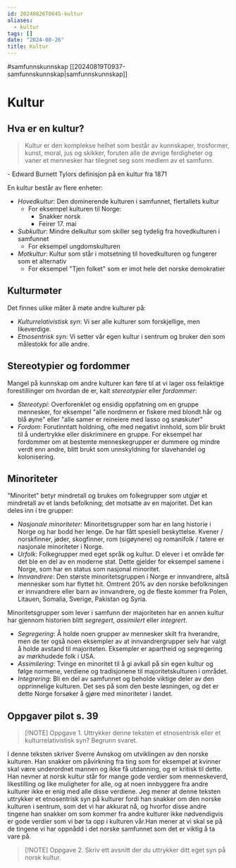 ```yaml
---
id: 20240826T0645-kultur
aliases:
  - kultur
tags: []
date: "2024-08-26"
title: Kultur
---
```


#samfunnskunnskap [[20240819T0937-samfunnskunnskap|samfunnskunnskap]]

# Kultur

## Hva er en kultur?

> Kultur er den komplekse helhet som består av kunnskaper, trosformer, kunst, moral, jus og skikker, foruten alle de øvrige ferdigheter og vaner et mennesker har tilegnet seg som medlem av et samfunn.

\- Edward Burnett Tylors definisjon på en kultur fra 1871

En kultur består av flere enheter:

- _Hovedkultur_: Den dominerende kulturen i samfunnet, flertallets kultur
  - For eksempel kulturen til Norge:
    - Snakker norsk
    - Feirer 17. mai
- _Subkultur_: Mindre delkultur som skiller seg tydelig fra hovedkulturen i samfunnet
  - For eksempel ungdomskulturen
- _Motkultur_: Kultur som står i motsetning til hovedkulturen og fungerer som et alternativ
  - For eksempel "Tjen folket" som er imot hele det norske demokratier

## Kulturmøter

Det finnes ulike måter å møte andre kulturer på:

- _Kulturrelativistisk syn_: Vi ser alle kulturer som forskjellige, men likeverdige.
- _Etnosentrisk syn_: Vi setter vår egen kultur i sentrum og bruker den som målestokk for alle andre.

## Stereotypier og fordommer

Mangel på kunnskap om andre kulturer kan føre til at vi lager oss feilaktige forestillinger om hvordan de er, kalt _stereotypier_ eller _fordommer_:

- _Stereotypi_: Overforenklet og ensidig oppfatning om en gruppe mennesker, for eksempel "alle nordmenn er fiskere med blondt hår og blå øyne" eller "alle samer er reineiere med lasso og snøskuter"
- _Fordom_: Forutinntatt holdning, ofte med negativt innhold, som blir brukt til å undertrykke eller diskriminere en gruppe. For eksempel har fordommer om at bestemte menneskegrupper er dummere og mindre verdt enn andre, blitt brukt som unnskyldning for slavehandel og kolonisering.

## Minoriteter

"Minoritet" betyr mindretall og brukes om folkegrupper som utgjør et mindretall av et lands befolkning; det motsatte av en majoritet. Det kan deles inn i tre grupper:

- _Nasjonale minoriteter_: Minoritetsgrupper som har en lang historie i Norge og har bodd her lenge. De har fått spesiell beskyttelse. Kvener / norskfinner, jøder, skogfinner, rom (sigøynere) og romanifolk / tatere er nasjonale minoriteter i Norge.
- _Urfolk_: Folkegrupper med eget språk og kultur. D elever i et område før det ble en del av en moderne stat. Dette gjelder for eksempel samene i Norge, som har en status som nasjonal minoritet.
- _Innvandrere_: Den største minoritetsgruppen i Norge er innvandrere, altså mennesker som har flyttet hit. Omtrent 20% av den norske befolkningen er innvandrere eller barn av innvandrere, og de fleste kommer fra Polen, Litauen, Somalia, Sverige, Pakistan og Syria.

Minoritetsgrupper som lever i samfunn der majoriteten har en annen kultur har gjennom historien blitt _segregert_, _assimilert_ eller _integrert_.

- _Segregering_: Å holde noen grupper av mennesker skilt fra hverandre, men de ter også noen eksempler av at innvandrergrupper selv har valgt å holde avstand til majoriteten. Eksempler er apartheid og segregering av mørkhudede folk i USA.
- _Assimilering_: Tvinge en minoritet til å gi avkall på sin egen kultur og følge normene, verdiene og tradisjonene til majoritetskulturen i området.
- _Integrering_: Bli en del av samfunnet og beholde viktige deler av den opprinnelige kulturen. Det ses på som den beste løsningen, og det er dette Norge forsøker å gjøre med minoriteter i landet.

## Oppgaver pilot s. 39

> [!NOTE] Oppgave 1.
> Uttrykker denne teksten et etnosentrisk eller et kulturrelativistisk syn? Begrunn svaret.

I denne teksten skriver Sverre Avnskog om utviklingen av den norske kulturen. Han snakker om påvirkning fra ting som for eksempel at kvinner skal være underordnet mannen og ikke få utdanning, og er kritisk til dette. Han nevner at norsk kultur står for mange gode verdier som menneskeverd, likestilling og like muligheter for alle, og at noen innbyggere fra andre kulturer ikke er enig med alle disse verdiene. Jeg mener at denne teksten uttrykker et etnosentrisk syn på kulturer fordi han snakker om den norske kulturen i sentrum, som det vi har akkurat nå, og hvorfor disse andre tingene han snakker om som kommer fra andre kulturer ikke nødvendigvis er gode verdier som vi bør ta opp i kulturen vår.Han mener at vi skal se på de tingene vi har oppnådd i det norske samfunnet som det er viktig å ta vare på.

> [!NOTE] Oppgave 2.
> Skriv ett avsnitt der du uttrykker ditt eget syn på norsk kultur.
